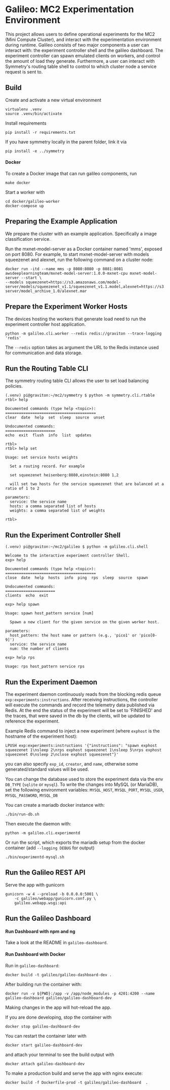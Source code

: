 Galileo: MC2 Experimentation Environment
========================================

This project allows users to define operational experiments for the MC2 (Mini Compute Cluster),
and interact with the experimentation environment during runtime.
Galileo consists of two major components a user can interact with:
the experiment controller shell and the galileo dashboard.
The experiment controller can spawn emulated clients on workers, and control the amount of load they generate.
Furthermore, a user can interact with Symmetry's routing table shell to control to which cluster node a service request
is sent to.

Build
-----

Create and activate a new virtual environment

    virtualenv .venv
    source .venv/bin/activate

Install requirements

    pip install -r requirements.txt

If you have symmetry locally in the parent folder, link it via

    pip install -e ../symmetry

#### Docker

To create a Docker image that can run galileo components, run 

    make docker

Start a worker with

    cd docker/galileo-worker
    docker-compose up

Preparing the Example Application
---------------------------------

We prepare the cluster with an example application. Specifically a image classification service.

Run the mxnet-model-server as a Docker container named 'mms', exposed on port 8080.
For example, to start mxnet-model-server with models squeezenet and alexnet, run the following command on a cluster node:

    docker run -itd --name mms -p 8080:8080 -p 8081:8081 awsdeeplearningteam/mxnet-model-server:1.0.0-mxnet-cpu mxnet-model-server --start \
    --models squeezenet=https://s3.amazonaws.com/model-server/models/squeezenet_v1.1/squeezenet_v1.1.model,alexnet=https://s3.amazonaws.com/model-server/model_archive_1.0/alexnet.mar


Prepare the Experiment Worker Hosts
-----------------------------------

The devices hosting the workers that generate load need to run the experiment controller host application.

    python -m galileo.cli.worker --redis redis://graviton --trace-logging 'redis'

The `--redis` option takes as argument the URL to the Redis instance used for communication and data storage.


Run the Routing Table CLI
-------------------------

The symmetry routing table CLI allows the user to set load balancing policies.

```
(.venv) pi@graviton:~/mc2/symmetry $ python -m symmetry.cli.rtable
rtbl> help

Documented commands (type help <topic>):
========================================
clear  date  help  set  sleep  source  unset

Undocumented commands:
======================
echo  exit  flush  info  list  updates

rtbl> 
rtbl> help set

Usage: set service hosts weights
  
  Set a routing record. For example
  
  set squeezenet heisenberg:8080,einstein:8080 1,2
  
  will set two hosts for the service squeezenet that are balanced at a ratio of 1 to 2
  
parameters:
  service: the service name
  hosts: a comma separated list of hosts
  weights: a comma separated list of weights

rtbl> 
```


Run the Experiment Controller Shell
-----------------------------------

```
(.venv) pi@graviton:~/mc2/galileo $ python -m galileo.cli.shell

Welcome to the interactive experiment controller Shell.
exp> help

Documented commands (type help <topic>):
========================================
close  date  help  hosts  info  ping  rps  sleep  source  spawn

Undocumented commands:
======================
clients  echo  exit

exp> help spawn

Usage: spawn host_pattern service [num]
  
  Spawn a new client for the given service on the given worker host.
  
parameters:
  host_pattern: the host name or pattern (e.g., 'pico1' or 'pico[0-9]')
  service: the service name
  num: the number of clients

exp> help rps

Usage: rps host_pattern service rps
```

Run the Experiment Daemon
-------------------------

The experiment daemon continuously reads from the blocking redis queue `exp:experiments:instructions`.
After receiving instructions, the controller will execute the commands and record the telemetry data
published via Redis. At the end the status of the experiment will be set to 'FINISHED' and the traces,
that were saved in the db by the clients, will be updated to reference the experiment.

Example Redis command to inject a new experiment (where `exphost` is the hostname of the experiment host):

    LPUSH exp:experiments:instructions '{"instructions": "spawn exphost squeezenet 1\nsleep 2\nrps exphost squeezenet 1\nsleep 5\nrps exphost squeezenet 0\nsleep 2\nclose exphost squeezenet"}'

you can also specify `exp_id`, `creator`, and `name`, otherwise some generated/standard values will be used.

You can change the database used to store the experiment data via the env `DB_TYPE` (`sqlite` or `mysql`).
To write the changes into MySQL (or MariaDB), set the following environment variables:
`MYSQL_HOST`, `MYSQL_PORT`, `MYSQL_USER`, `MYSQL_PASSWORD`, `MYSQL_DB`

You can create a mariadb docker instance with:

    ./bin/run-db.sh

Then execute the daemon with:

    python -m galileo.cli.experimentd

Or run the script, which exports the mariadb setup from the docker container (add `--logging DEBUG` for output)

    ./bin/experimentd-mysql.sh


Run the Galileo REST API
------------------------

Serve the app with gunicorn

    gunicorn -w 4 --preload -b 0.0.0.0:5001 \
        -c galileo/webapp/gunicorn.conf.py \
        galileo.webapp.wsgi:api


Run the Galileo Dashboard
-------------------------
#### Run Dashboard with npm and ng
Take a look at the README in `galileo-dashboard`. 


#### Run Dashboard with Docker 
Run in `galileo-dashboard`:

    docker build -t galileo/galileo-dashboard-dev .
        
After building run the container with:

    docker run -v ${PWD}:/app -v /app/node_modules -p 4201:4200 --name galileo-dashboard galileo/galileo-dashboard-dev
        
Making changes in the app will hot-reload the app.

If you are done developing, stop the container with
    
    docker stop galileo-dashboard-dev
    
You can restart the container later with

    docker start galileo-dashboard-dev
    
and attach your terminal to see the build output with

    docker attach galileo-dashboard-dev
    
 

To make a production build and serve the app with nginx execute:

    docker build -f Dockerfile-prod -t galileo/galileo-dashboard  .
  